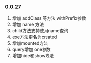 ### 0.0.27

1. 增加 addClass 等方法 withPrefix参数
2. 增加 name 方法
3. child方法支持使用name查询
4. exe方法更名为created
5. 增加mounted方法
6. query增加 one参数
7. 增加hide和show方法